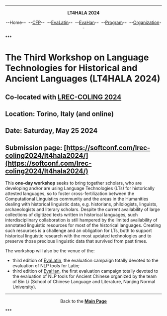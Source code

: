 ***
<p style="text-align: center;"><b>LT4HALA 2024</b></p>
<p style="text-align: center;">--Home--&nbsp;&nbsp;--<a href="CFP">CFP</a>--&nbsp;&nbsp;--<a href="EvaLatin">EvaLatin</a>--&nbsp;&nbsp;--<a href="EvaHan">EvaHan</a>--&nbsp;&nbsp;--<a href="Program">Program</a>--&nbsp;&nbsp;--<a href="organization">Organization</a>--</p>
***

# The Third Workshop on Language Technologies for Historical and Ancient Languages (LT4HALA 2024)
## Co-located with [LREC-COLING 2024](https://lrec-coling-2024.org)
## Location: Torino, Italy (and online)
## Date: Saturday, May 25 2024 
## Submission page: [https://softconf.com/lrec-coling2024/lt4hala2024/](https://softconf.com/lrec-coling2024/lt4hala2024/)

This **one-day workshop** seeks to bring together scholars, who are developing and/or are using Language Technologies (LTs) for historically attested languages, so to foster cross-fertilization between the Computational Linguistics community and the areas in the Humanities dealing with historical linguistic data, e.g. historians, philologists, linguists, archaeologists and literary scholars. Despite the current availability of large collections of digitized texts written in historical languages, such interdisciplinary collaboration is still hampered by the limited availability of annotated linguistic resources for most of the historical languages. Creating such resources is a challenge and an obligation for LTs, both to support historical linguistic research with the most updated technologies and to preserve those precious linguistic data that survived from past times.

The workshop will also be the venue of the:
- third edition of [EvaLatin](EvaLatin), the evaluation campaign totally devoted to the evaluation of NLP tools for Latin;
- third edition of [EvaHan](EvaHan), the first evaluation campaign totally devoted to the evaluation of NLP tools for Ancient Chinese organized by the team of Bin Li (School of Chinese Language and Literature, Nanjing Normal University).


***
<p style="text-align: center;">Back to the <a href="https://circse.github.io/LT4HALA/"><b>Main Page</b></a></p>
***
